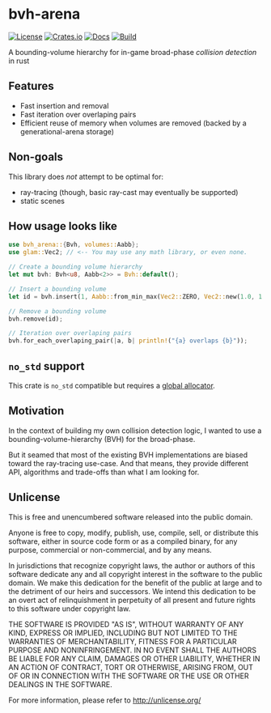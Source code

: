 # bvh-arena


[![License](https://img.shields.io/github/license/jcornaz/bvh-arena)](https://github.com/jcornaz/bvh-arena/blob/main/UNLICENSE)
[![Crates.io](https://img.shields.io/crates/v/bvh-arena)](https://crates.io/crates/bvh-arena)
[![Docs](https://img.shields.io/docsrs/bvh-arena)](https://docs.rs/bvh-arena)
[![Build](https://img.shields.io/github/workflow/status/jcornaz/bvh-arena/build)](https://github.com/jcornaz/bvh-arena/actions)


A bounding-volume hierarchy for in-game broad-phase *collision detection* in rust


## Features

* Fast insertion and removal
* Fast iteration over overlaping pairs
* Efficient reuse of memory when volumes are removed (backed by a generational-arena storage)


## Non-goals

This library does *not* attempt to be optimal for:

* ray-tracing (though, basic ray-cast may eventually be supported)
* static scenes

## How usage looks like

```rust
use bvh_arena::{Bvh, volumes::Aabb};
use glam::Vec2; // <-- You may use any math library, or even none.

// Create a bounding volume hierarchy
let mut bvh: Bvh<u8, Aabb<2>> = Bvh::default();

// Insert a bounding volume
let id = bvh.insert(1, Aabb::from_min_max(Vec2::ZERO, Vec2::new(1.0, 1.0)));

// Remove a bounding volume
bvh.remove(id);

// Iteration over overlaping pairs
bvh.for_each_overlaping_pair(|a, b| println!("{a} overlaps {b}"));
```

## `no_std` support

This crate is `no_std` compatible but requires a [global allocator](https://doc.rust-lang.org/stable/core/alloc/trait.GlobalAlloc.html).


## Motivation

In the context of building my own collision detection logic, I wanted to use a bounding-volume-hierarchy (BVH)
for the broad-phase.

But it seamed that most of the existing BVH implementations are biased toward the ray-tracing use-case. 
And that means, they provide different API, algorithms and trade-offs than what I am looking for.


## Unlicense

This is free and unencumbered software released into the public domain.

Anyone is free to copy, modify, publish, use, compile, sell, or
distribute this software, either in source code form or as a compiled
binary, for any purpose, commercial or non-commercial, and by any
means.

In jurisdictions that recognize copyright laws, the author or authors
of this software dedicate any and all copyright interest in the
software to the public domain. We make this dedication for the benefit
of the public at large and to the detriment of our heirs and
successors. We intend this dedication to be an overt act of
relinquishment in perpetuity of all present and future rights to this
software under copyright law.

THE SOFTWARE IS PROVIDED "AS IS", WITHOUT WARRANTY OF ANY KIND,
EXPRESS OR IMPLIED, INCLUDING BUT NOT LIMITED TO THE WARRANTIES OF
MERCHANTABILITY, FITNESS FOR A PARTICULAR PURPOSE AND NONINFRINGEMENT.
IN NO EVENT SHALL THE AUTHORS BE LIABLE FOR ANY CLAIM, DAMAGES OR
OTHER LIABILITY, WHETHER IN AN ACTION OF CONTRACT, TORT OR OTHERWISE,
ARISING FROM, OUT OF OR IN CONNECTION WITH THE SOFTWARE OR THE USE OR
OTHER DEALINGS IN THE SOFTWARE.

For more information, please refer to <http://unlicense.org/>
